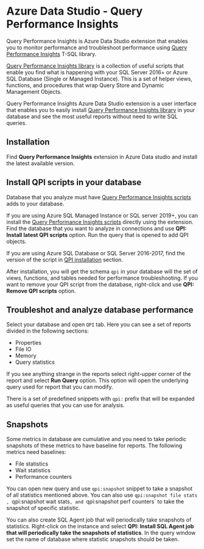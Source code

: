 # Azure Data Studio - Query Performance Insights

Query Performance Insights is Azure Data Studio extension that enables you to monitor performance and troubleshoot performance using [Query Performance Insights](https://github.com/JocaPC/qpi) T-SQL library. 

[Query Performance Insights  library](https://github.com/JocaPC/qpi) is a collection of useful scripts that enable you find what is happening with your SQL Server 2016+ or Azure SQL Database (Single or Managed Instance). This is a set of helper views, functions, and procedures that wrap Query Store and Dynamic Management Objects.

Query Performance Insights Azure Data Studio extension is a user interface that enables you to easily install [Query Performance Insights  library](https://github.com/JocaPC/qpi) in your database and see the most useful reports without need to write SQL queries.

## Installation

Find **Query Performance Insights** extension in Azure Data studio and install the latest available version. 

## Install QPI scripts in your database

Database that you analyze must have [Query Performance Insights scripts](https://github.com/JocaPC/qpi) adds to your database.

If you are using Azure SQL Managed Instance or SQL server 2019+, you can install the [Query Performance Insights scripts](https://github.com/JocaPC/qpi) directly using the extension. 
Find the database that you want to analyze in connections and use **QPI: Install latest QPI scripts** option. Run the query that is opened to add QPI objects.

If you are using Azure SQL Database or SQL Server 2016-2017, find the version of the script in [QPI installation](https://github.com/JocaPC/qpi#installation) section.

After installation, you will get the schema `qpi` in your database will the set of views, functions, and tables needed for performance troubleshooting. If you want to remove your QPI script from the database, right-click and use **QPI: Remove  QPI scripts** option.

## Troubleshot and analyze database performance

Select your database and open `QPI` tab. Here you can see a set of reports divided in the following sections:
- Properties
- File IO
- Memory
- Query statistics

If you see anything strange in the reports select right-upper corner of the report and select **Run Query** option. This option will open the underlying query used for report that you can modify.

There is a set of predefined snippets with `qpi:` prefix that will be expanded as useful queries that you can use for analysis.

## Snapshots

Some metrics in database are cumulative and you need to take periodic snapshots of these metrics to have baseline for reports. The following metrics need baselines:
- File statistics
- Wait statistics
- Performance counters

You can open new query and use `qpi:snapshot` snippet to take a snapshot of all statistics mentioned above. You can also use `qpi:snapshot file stats   , `qpi:snapshot wait stats`, and `qpi:snapshot perf counters` to take the snapshot of specific statistic.

You can also create SQL Agent job that will periodically take snapshots of statistics. Right-click on the instance and select **QPI: Install SQL Agent job that will periodically take the snapshots of statistics**. In the query window set the name of database where statistic snapshots should be taken. 
